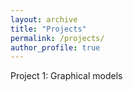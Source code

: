 ```yaml
---
layout: archive
title: "Projects"
permalink: /projects/
author_profile: true
---
```


Project 1: Graphical models 
